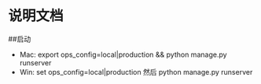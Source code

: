 说明文档
===========

##启动
* Mac: export ops_config=local|production && python manage.py runserver
* Win: set ops_config=local|production  然后 python manage.py runserver
